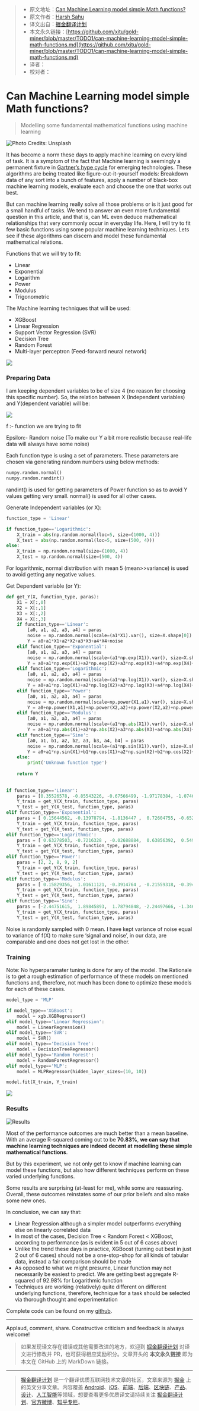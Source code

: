 > * 原文地址：[Can Machine Learning model simple Math functions?](https://towardsdatascience.com/can-machine-learning-model-simple-math-functions-d336cf3e2a78)
> * 原文作者：[Harsh Sahu](https://medium.com/@hsahu)
> * 译文出自：[掘金翻译计划](https://github.com/xitu/gold-miner)
> * 本文永久链接：[https://github.com/xitu/gold-miner/blob/master/TODO1/can-machine-learning-model-simple-math-functions.md](https://github.com/xitu/gold-miner/blob/master/TODO1/can-machine-learning-model-simple-math-functions.md)
> * 译者：
> * 校对者：

# Can Machine Learning model simple Math functions?

> Modelling some fundamental mathematical functions using machine learning

![Photo Credits: [Unsplash](https://unsplash.com/)](https://cdn-images-1.medium.com/max/7276/1*lG0d-oazOpw92Z_GaSAzcw.jpeg)

It has become a norm these days to apply machine learning on every kind of task. It is a symptom of the fact that Machine learning is seemingly a permanent fixture in [Gartner’s hype cycle](https://en.wikipedia.org/wiki/Hype_cycle) for emerging technologies. These algorithms are being treated like figure-out-it-yourself models: Breakdown data of any sort into a bunch of features, apply a number of black-box machine learning models, evaluate each and choose the one that works out best.

But can machine learning really solve all those problems or is it just good for a small handful of tasks. We tend to answer an even more fundamental question in this article, and that is, can ML even deduce mathematical relationships that very commonly occur in everyday life. Here, I will try to fit few basic functions using some popular machine learning techniques. Lets see if these algorithms can discern and model these fundamental mathematical relations.

Functions that we will try to fit:

* Linear
* Exponential
* Logarithm
* Power
* Modulus
* Trigonometric

The Machine learning techniques that will be used:

* XGBoost
* Linear Regression
* Support Vector Regression (SVR)
* Decision Tree
* Random Forest
* Multi-layer perceptron (Feed-forward neural network)

![](https://cdn-images-1.medium.com/max/2642/1*_660b9dw5ItbLqQmFEND9w.png)

### Preparing Data

I am keeping dependent variables to be of size 4 (no reason for choosing this specific number). So, the relation between X (Independent variables) and Y(dependent variable) will be:

![](https://cdn-images-1.medium.com/max/2000/1*VrJYX9Y5cHPDPAOo_kC1-g.png)

f :- function we are trying to fit

Epsilon:- Random noise (To make our Y a bit more realistic because real-life data will always have some noise)

Each function type is using a set of parameters. These parameters are chosen via generating random numbers using below methods:

```python
numpy.random.normal()
numpy.random.randint()
```

randint() is used for getting parameters of Power function so as to avoid Y values getting very small. normal() is used for all other cases.

Generate Independent variables (or X):

```python
function_type = 'Linear'

if function_type=='Logarithmic':
    X_train = abs(np.random.normal(loc=5, size=(1000, 4)))
    X_test = abs(np.random.normal(loc=5, size=(500, 4)))
else:
    X_train = np.random.normal(size=(1000, 4))
    X_test = np.random.normal(size=(500, 4))
```

For logarithmic, normal distribution with mean 5 (mean>>variance) is used to avoid getting any negative values.

Get Dependent variable (or Y):

```python
def get_Y(X, function_type, paras):
    X1 = X[:,0]
    X2 = X[:,1]
    X3 = X[:,2]
    X4 = X[:,3]
    if function_type=='Linear':
        [a0, a1, a2, a3, a4] = paras
        noise = np.random.normal(scale=(a1*X1).var(), size=X.shape[0])
        Y = a0+a1*X1+a2*X2+a3*X3+a4*X4+noise
    elif function_type=='Exponential':
        [a0, a1, a2, a3, a4] = paras
        noise = np.random.normal(scale=(a1*np.exp(X1)).var(), size=X.shape[0])
        Y = a0+a1*np.exp(X1)+a2*np.exp(X2)+a3*np.exp(X3)+a4*np.exp(X4)+noise
    elif function_type=='Logarithmic':     
        [a0, a1, a2, a3, a4] = paras
        noise = np.random.normal(scale=(a1*np.log(X1)).var(), size=X.shape[0])   
        Y = a0+a1*np.log(X1)+a2*np.log(X2)+a3*np.log(X3)+a4*np.log(X4)+noise
    elif function_type=='Power':        
        [a0, a1, a2, a3, a4] = paras
        noise = np.random.normal(scale=np.power(X1,a1).var(), size=X.shape[0])
        Y = a0+np.power(X1,a1)+np.power(X2,a2)+np.power(X2,a2)+np.power(X3,a3)+np.power(X4,a4)+noise
    elif function_type=='Modulus':       
        [a0, a1, a2, a3, a4] = paras
        noise = np.random.normal(scale=(a1*np.abs(X1)).var(), size=X.shape[0])
        Y = a0+a1*np.abs(X1)+a2*np.abs(X2)+a3*np.abs(X3)+a4*np.abs(X4)+noise
    elif function_type=='Sine':        
        [a0, a1, b1, a2, b2, a3, b3, a4, b4] = paras
        noise = np.random.normal(scale=(a1*np.sin(X1)).var(), size=X.shape[0])
        Y = a0+a1*np.sin(X1)+b1*np.cos(X1)+a2*np.sin(X2)+b2*np.cos(X2)+a3*np.sin(X3)+b3*np.cos(X3)+a4*np.sin(X4)+b4*np.cos(X4)+noise
    else:
        print('Unknown function type')
        
    return Y
  
 
if function_type=='Linear':
    paras = [0.35526578, -0.85543226, -0.67566499, -1.97178384, -1.07461643]
    Y_train = get_Y(X_train, function_type, paras)
    Y_test = get_Y(X_test, function_type, paras)
elif function_type=='Exponential':
    paras = [ 0.15644562, -0.13978794, -1.8136447 ,  0.72604755, -0.65264939]
    Y_train = get_Y(X_train, function_type, paras)
    Y_test = get_Y(X_test, function_type, paras)
elif function_type=='Logarithmic':
    paras = [ 0.63278503, -0.7216328 , -0.02688884,  0.63856392,  0.5494543]
    Y_train = get_Y(X_train, function_type, paras)
    Y_test = get_Y(X_test, function_type, paras)
elif function_type=='Power':
    paras = [2, 2, 8, 9, 2]
    Y_train = get_Y(X_train, function_type, paras)
    Y_test = get_Y(X_test, function_type, paras)
elif function_type=='Modulus':
    paras = [ 0.15829356,  1.01611121, -0.3914764 , -0.21559318, -0.39467206]
    Y_train = get_Y(X_train, function_type, paras)
    Y_test = get_Y(X_test, function_type, paras)
elif function_type=='Sine':
    paras = [-2.44751615,  1.89845893,  1.78794848, -2.24497666, -1.34696884, 0.82485303,  0.95871345, -1.4847142 ,  0.67080158]
    Y_train = get_Y(X_train, function_type, paras)
    Y_test = get_Y(X_test, function_type, paras)
```

Noise is randomly sampled with 0 mean. I have kept variance of noise equal to variance of f(X) to make sure ‘signal and noise’, in our data, are comparable and one does not get lost in the other.

### Training

Note: No hyperparamater tuning is done for any of the model.
The Rationale is to get a rough estimation of performance of these models on mentioned functions and, therefore, not much has been done to optimize these models for each of these cases.

```python
model_type = 'MLP'

if model_type=='XGBoost':
    model = xgb.XGBRegressor()
elif model_type=='Linear Regression':
    model = LinearRegression()
elif model_type=='SVR':
    model = SVR()
elif model_type=='Decision Tree':
    model = DecisionTreeRegressor()
elif model_type=='Random Forest':
    model = RandomForestRegressor()
elif model_type=='MLP':
    model = MLPRegressor(hidden_layer_sizes=(10, 10))

model.fit(X_train, Y_train)
```

![](https://cdn-images-1.medium.com/max/2642/1*_660b9dw5ItbLqQmFEND9w.png)

### Results

![Results](https://cdn-images-1.medium.com/max/2000/1*4labvDJR1p8-yOsm8PeeNw.png)

Most of the performance outcomes are much better than a mean baseline. With an average R-squared coming out to be **70.83%**, **we can say that machine learning techniques are indeed decent at modelling these simple mathematical functions**.

But by this experiment, we not only get to know if machine learning can model these functions, but also how different techniques perform on these varied underlying functions.

Some results are surprising (at-least for me), while some are reassuring. Overall, these outcomes reinstates some of our prior beliefs and also make some new ones.

In conclusion, we can say that:

* Linear Regression although a simpler model outperforms everything else on linearly correlated data
* In most of the cases, Decision Tree \< Random Forest \< XGBoost, according to performance (as is evident in 5 out of 6 cases above)
* Unlike the trend these days in practice, XGBoost (turning out best in just 2 out of 6 cases) should not be a one-stop-shop for all kinds of tabular data, instead a fair comparison should be made
* As opposed to what we might presume, Linear function may not necessarily be easiest to predict. We are getting best aggregate R-squared of 92.98% for Logarithmic function
* Techniques are working (relatively) quite different on different underlying functions, therefore, technique for a task should be selected via thorough thought and experimentation

Complete code can be found on my [github](https://github.com/SahuH/Model-math-functions-using-ML).

***

Applaud, comment, share. Constructive criticism and feedback is always welcome!

> 如果发现译文存在错误或其他需要改进的地方，欢迎到 [掘金翻译计划](https://github.com/xitu/gold-miner) 对译文进行修改并 PR，也可获得相应奖励积分。文章开头的 **本文永久链接** 即为本文在 GitHub 上的 MarkDown 链接。

---

> [掘金翻译计划](https://github.com/xitu/gold-miner) 是一个翻译优质互联网技术文章的社区，文章来源为 [掘金](https://juejin.im) 上的英文分享文章。内容覆盖 [Android](https://github.com/xitu/gold-miner#android)、[iOS](https://github.com/xitu/gold-miner#ios)、[前端](https://github.com/xitu/gold-miner#前端)、[后端](https://github.com/xitu/gold-miner#后端)、[区块链](https://github.com/xitu/gold-miner#区块链)、[产品](https://github.com/xitu/gold-miner#产品)、[设计](https://github.com/xitu/gold-miner#设计)、[人工智能](https://github.com/xitu/gold-miner#人工智能)等领域，想要查看更多优质译文请持续关注 [掘金翻译计划](https://github.com/xitu/gold-miner)、[官方微博](http://weibo.com/juejinfanyi)、[知乎专栏](https://zhuanlan.zhihu.com/juejinfanyi)。
